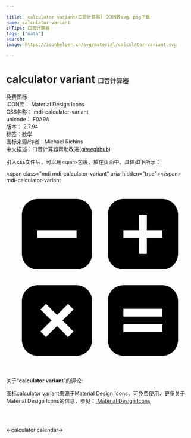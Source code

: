 ```yaml
---

title:  calculator variant(口音计算器) ICON转svg、png下载
name: calculator-variant
zhTips: 口音计算器
tags: ["math"]
search: 
image: https://iconhelper.cn/svg/material/calculator-variant.svg

---
```


# calculator variant  <small style="font-size: 60%;font-weight: 100">口音计算器</small>


<div class="detail-page">
<p>
<span><span class="badge-success badge">免费图标</span> </span>
<br/>
<span>
ICON库：
<span class="badge-secondary badge">Material Design Icons</span> 
</span>
<br/>
<span>
CSS名称：
<span class="badge-secondary badge">mdi-calculator-variant</span> 
</span>
<br/>
<span>
unicode：
<span class="badge-secondary badge">F0A9A</span> 
<copy-btn content='F0A9A' btn-title=""></copy-btn>
<copy-btn :content='String.fromCodePoint(parseInt("F0A9A", 16))' btn-title="复制U"></copy-btn>
</span>
<br/>
<span>
版本：
<span class="badge-secondary badge">2.7.94</span> 
</span><br/><span>标签：<span class="badge-light badge"><router-link to="/tags/math.html">数学</router-link></span></span>
<br/>
<span>图标来源/作者：<span class="badge-light badge">Michael Richins</span></span> 
<br/>
<span class="zh-detail">中文描述：<span class="badge-primary badge">口音计算器</span><span class="help-link"><span>帮助改进</span>(<a href="https://gitee.com/liuwave/icon-helper/edit/master/json/material/calculator-variant.json" target="_blank" rel="noopener noreferrer">gitee</a><a href="https://github.com/liuwave/icon-helper/edit/master/json/material/calculator-variant.json" target="_blank" rel="noopener noreferrer">github</a></span>)</span><br/>
</p>
</div>
<div class="alert alert-dark">
  <i class="mdi mdi-calculator-variant mdi-48px"></i>
  <i class="mdi mdi-calculator-variant mdi-36px"></i>
  <i class="mdi mdi-calculator-variant mdi-24px"></i>
  <i class="mdi mdi-calculator-variant mdi-18px"></i>
</div>
<div>
  <p>引入css文件后，可以用<code>&lt;span&gt;</code>包裹，放在页面中。具体如下所示：    
  </p>
  <div class="alert alert-primary" style="font-size: 14px">
    &lt;span class="mdi mdi-calculator-variant" aria-hidden="true"&gt;&lt;/span&gt;
    <copy-btn content='<span class="mdi mdi-calculator-variant" aria-hidden="true"></span>'></copy-btn>
  </div>
  <div class="alert alert-secondary">
    <i class="mdi mdi-calculator-variant"
    style="font-size: 24px"
    aria-hidden="true"></i> mdi-calculator-variant
    <copy-btn content="mdi-calculator-variant" btn-title="复制图标名称"></copy-btn>
  </div>
</div>
<div id="svg" class="svg-wrap">
<svg xmlns="http://www.w3.org/2000/svg" viewBox="0 0 24 24"><path d="M9,2H4A2,2 0 0,0 2,4V9A2,2 0 0,0 4,11H9A2,2 0 0,0 11,9V4A2,2 0 0,0 9,2M9,7H4V6H9V7M20,13H15A2,2 0 0,0 13,15V20A2,2 0 0,0 15,22H20A2,2 0 0,0 22,20V15A2,2 0 0,0 20,13M20,19H15V18H20V19M20,17H15V16H20V17M20,2H15A2,2 0 0,0 13,4V9A2,2 0 0,0 15,11H20A2,2 0 0,0 22,9V4A2,2 0 0,0 20,2M20,7H18V9H17V7H15V6H17V4H18V6H20V7M9,13H4A2,2 0 0,0 2,15V20A2,2 0 0,0 4,22H9A2,2 0 0,0 11,20V15A2,2 0 0,0 9,13M8.62,18.91L7.91,19.62L6.5,18.21L5.09,19.62L4.38,18.91L5.79,17.5L4.38,16.09L5.09,15.38L6.5,16.79L7.91,15.38L8.62,16.09L7.21,17.5L8.62,18.91Z" /></svg>
</div>
<detail full-name='mdi-calculator-variant'></detail>
<div class="icon-detail__container">
<p>关于“<b>calculator variant</b>”的评论:</p>
</div>
<Vssue title="关于“calculator variant”的评论" />    
<div><p>图标calculator variant来源于Material Design Icons，可免费使用，更多关于 Material Design Icons的信息，参见：<a target="_blank" href="https://iconhelper.cn/material.html"> Material Design Icons</a>
</p></div>

<div style="padding:2rem 0 " class="page-nav"><p class="inner"><span class="prev">←<router-link to="/icon/calculator.html">calculator</router-link></span> <span class="next"><router-link to="/icon/calendar.html">calendar</router-link>→</span></p></div>


